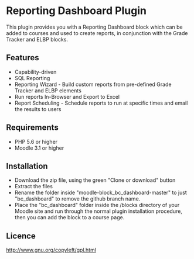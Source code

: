 # Reporting Dashboard Plugin

This plugin provides you with a Reporting Dashboard block which can be added to courses and used to create reports, in conjunction with the Grade Tracker and ELBP blocks.

Features
------------
- Capability-driven
- SQL Reporting
- Reporting Wizard - Build custom reports from pre-defined Grade Tracker and ELBP elements
- Run reports In-Browser and Export to Excel
- Report Scheduling - Schedule reports to run at specific times and email the results to users

Requirements
------------
- PHP 5.6 or higher
- Moodle 3.1 or higher

Installation
------------
- Download the zip file, using the green "Clone or download" button
- Extract the files 
- Rename the folder inside "moodle-block_bc_dashboard-master" to just "bc_dashboard" to remove the github branch name.
- Place the "bc_dashboard" folder inside the /blocks directory of your Moodle site and run through the normal plugin installation procedure, then you can add the block to a course page.

Licence
------------
http://www.gnu.org/copyleft/gpl.html
